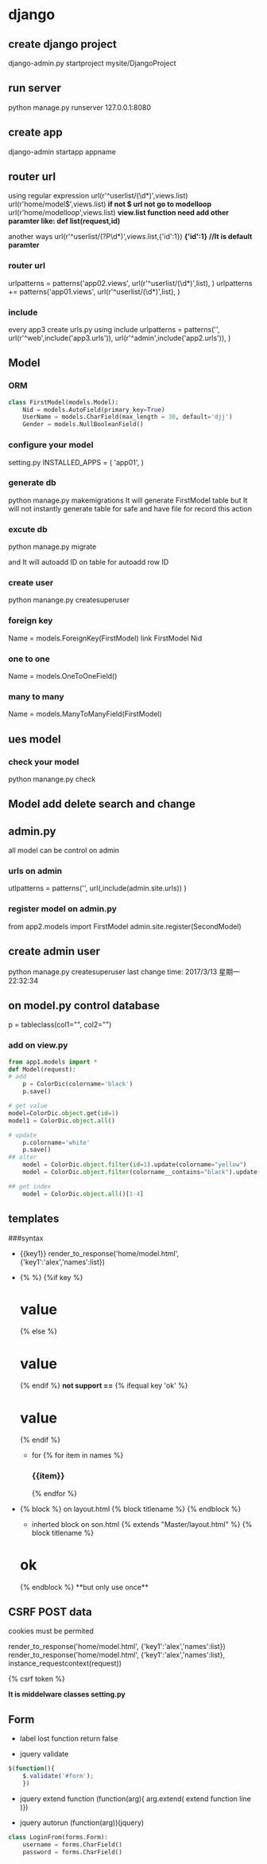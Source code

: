 # django

## create django project
django-admin.py startproject mysite/DjangoProject

## run server
python manage.py runserver 127.0.0.1:8080

## create app
django-admin startapp appname

## router url
using regular expression
url(r'^userlist/(\d*)',views.list)
url(r'home/model$',views.list)
**if not $ url not go to modelloop**
url(r'home/modelloop',views.list)
**view.list function need add other paramter like: def list(request,id)**

another ways
url(r'^userlist/(?P<id>\d*)',views.list,{'id':1})
**{'id':1} //It is default paramter**

### router url
urlpatterns = patterns('app02.views',
url(r'^userlist/(\d*)',list),
)
urlpatterns += patterns('app01.views',
url(r'^userlist/(\d*)',list),
)

### include
every app3 create urls.py
using include
urlpatterns = patterns('',
url(r'^web',include('app3.urls')),
url(r'^admin',include('app2.urls')),
)

## Model

### ORM
```python
class FirstModel(models.Model):
	Nid = models.AutoField(primary_key=True)
	UserName = models.CharField(max_length = 30, default='djj')
	Gender = models.NullBooleanField()
```

### configure your model
setting.py
INSTALLED_APPS = (
'app01',
)
### generate db
python manage.py makemigrations
It will generate FirstModel table
but It will not instantly generate table for safe and have file for record this action

### excute db
python manage.py migrate

and It will autoadd ID on table for autoadd row ID

### create user
python manange.py createsuperuser

### foreign key
Name = models.ForeignKey(FirstModel)
link FirstModel Nid

### one to one
Name = models.OneToOneField()

### many to many
Name = models.ManyToManyField(FirstModel)


## ues model
### check your model
python manange.py check

## Model add delete search and change

## admin.py
all model can be control on admin

### urls on admin
utlpatterns = patterns('',
url(,include(admin.site.urls))
)

### register model on admin.py
from app2.models import FirstModel
admin.site.register(SecondModel)

## create admin user
python manage.py createsuperuser
last change time: 2017/3/13 星期一 22:32:34

## on model.py control database
p = tableclass(col1="", col2="")

### add on view.py
```python
from app1.models import *
def Model(request):
# add
	p = ColorDic(colorname='black')
	p.save()

# get value
model=ColorDic.object.get(id=1)
model1 = ColorDic.object.all()

# update
	p.colorname='white'
	p.save()
## alter
	model = ColorDic.object.filter(id=1).update(colorname="yellow")
	model = ColorDic.object.filter(colorname__contains="black").update(colorname="yellow")

## get index
	model = ColorDic.object.all()[1-4]
```
## templates
###syntax
- {{key1}}
render_to_response('home/model.html', {'key1':'alex','names':list})

- {% %}
	{%if key %}
		<h1>value</h1>
	{% else %}
		<h1>value</h1>
	{% endif %}
**not support ==**
{% ifequal key 'ok' %}
		<h1>value</h1>
{% endif %}
	- for
		{% for item in names %}
			<h3>{{item}}</h3>
			{% endfor %}

- {% block %} on layout.html
{% block titlename %} {% endblock %}
    - inherted block on son.html
	{% extends "Master/layout.html" %}
	{% block titlename %}
	<h1>ok</h1>
	{% endblock %}
	**but only use once**



## CSRF POST data
cookies must be permited

render_to_response('home/model.html', {'key1':'alex','names':list})
render_to_response('home/model.html', {'key1':'alex','names':list}, instance_requestcontext(request))

{% csrf token %}
<input type="hidden" name="crsf...token" value="generate key" >

**It is middelware classes
setting.py**

## Form
- label lost function
return false

- jquery validate
```javascript
$(function(){
	$.validate('#form');
	})
```
- jquery extend function
	(function(arg){
		arg.extend(
			extend function line
			)})

- jquery autorun
(function(arg))(jquery)
```python
class LoginFrom(forms.Form):
	username = forms.CharField()
	password = forms.CharField()

